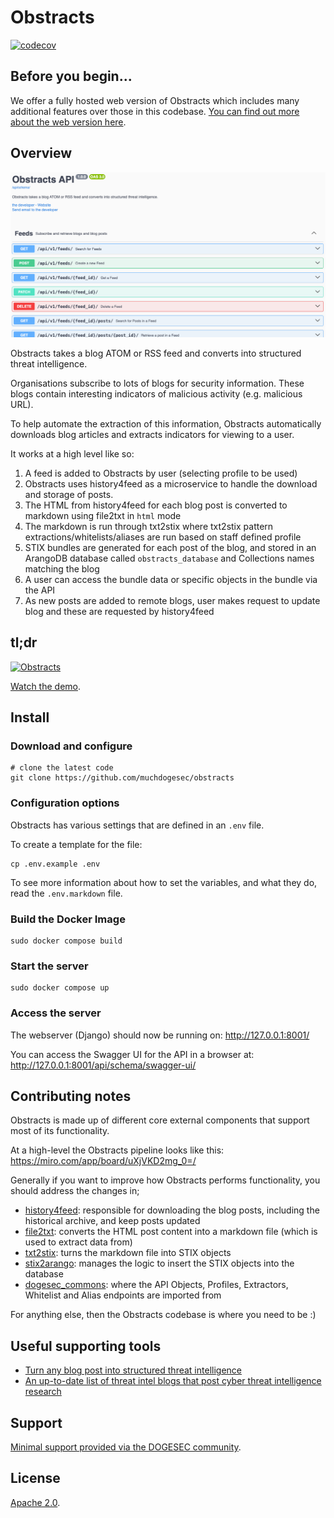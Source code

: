 # Obstracts

[![codecov](https://codecov.io/gh/muchdogesec/obstracts/graph/badge.svg?token=OKH9UBUJMZ)](https://codecov.io/gh/muchdogesec/obstracts)

## Before you begin...

We offer a fully hosted web version of Obstracts which includes many additional features over those in this codebase. [You can find out more about the web version here](https://www.obstracts.com/).

## Overview

![](docs/obstracts.png)

Obstracts takes a blog ATOM or RSS feed and converts into structured threat intelligence.

Organisations subscribe to lots of blogs for security information. These blogs contain interesting indicators of malicious activity (e.g. malicious URL).

To help automate the extraction of this information, Obstracts automatically downloads blog articles and extracts indicators for viewing to a user.

It works at a high level like so:

1. A feed is added to Obstracts by user (selecting profile to be used)
2. Obstracts uses history4feed as a microservice to handle the download and storage of posts.
3. The HTML from history4feed for each blog post is converted to markdown using file2txt in `html` mode
4. The markdown is run through txt2stix where txt2stix pattern extractions/whitelists/aliases are run based on staff defined profile
5. STIX bundles are generated for each post of the blog, and stored in an ArangoDB database called `obstracts_database` and Collections names matching the blog
6. A user can access the bundle data or specific objects in the bundle via the API
7. As new posts are added to remote blogs, user makes request to update blog and these are requested by history4feed

## tl;dr

[![Obstracts](https://img.youtube.com/vi/plp4hw95WdA/0.jpg)](https://www.youtube.com/watch?v=plp4hw95WdA)

[Watch the demo](https://www.youtube.com/watch?v=plp4hw95WdA).

## Install

### Download and configure

```shell
# clone the latest code
git clone https://github.com/muchdogesec/obstracts
```

### Configuration options

Obstracts has various settings that are defined in an `.env` file.

To create a template for the file:

```shell
cp .env.example .env
```

To see more information about how to set the variables, and what they do, read the `.env.markdown` file.

### Build the Docker Image

```shell
sudo docker compose build
```

### Start the server

```shell
sudo docker compose up
```

### Access the server

The webserver (Django) should now be running on: http://127.0.0.1:8001/

You can access the Swagger UI for the API in a browser at: http://127.0.0.1:8001/api/schema/swagger-ui/

## Contributing notes

Obstracts is made up of different core external components that support most of its functionality.

At a high-level the Obstracts pipeline looks like this: https://miro.com/app/board/uXjVKD2mg_0=/

Generally if you want to improve how Obstracts performs functionality, you should address the changes in;

* [history4feed](https://github.com/muchdogesec/history4feed): responsible for downloading the blog posts, including the historical archive, and keep posts updated
* [file2txt](https://github.com/muchdogesec/file2txt/): converts the HTML post content into a markdown file (which is used to extract data from)
* [txt2stix](https://github.com/muchdogesec/txt2stix): turns the markdown file into STIX objects
* [stix2arango](https://github.com/muchdogesec/stix2arango): manages the logic to insert the STIX objects into the database
* [dogesec_commons](https://github.com/muchdogesec/dogesec_commons): where the API Objects, Profiles, Extractors, Whitelist and Alias endpoints are imported from 

For anything else, then the Obstracts codebase is where you need to be :)

## Useful supporting tools

* [Turn any blog post into structured threat intelligence](https://www.dogesec.com/blog/launching_obstracts_open_source/)
* [An up-to-date list of threat intel blogs that post cyber threat intelligence research](https://github.com/muchdogesec/awesome_threat_intel_blogs)

## Support

[Minimal support provided via the DOGESEC community](https://community.dogesec.com/).

## License

[Apache 2.0](/LICENSE).